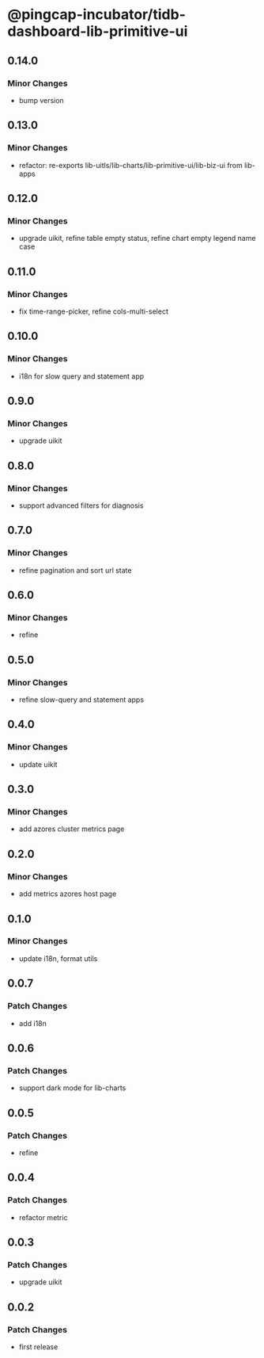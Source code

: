 # @pingcap-incubator/tidb-dashboard-lib-primitive-ui

## 0.14.0

### Minor Changes

- bump version

## 0.13.0

### Minor Changes

- refactor: re-exports lib-uitls/lib-charts/lib-primitive-ui/lib-biz-ui from lib-apps

## 0.12.0

### Minor Changes

- upgrade uikit, refine table empty status, refine chart empty legend name case

## 0.11.0

### Minor Changes

- fix time-range-picker, refine cols-multi-select

## 0.10.0

### Minor Changes

- i18n for slow query and statement app

## 0.9.0

### Minor Changes

- upgrade uikit

## 0.8.0

### Minor Changes

- support advanced filters for diagnosis

## 0.7.0

### Minor Changes

- refine pagination and sort url state

## 0.6.0

### Minor Changes

- refine

## 0.5.0

### Minor Changes

- refine slow-query and statement apps

## 0.4.0

### Minor Changes

- update uikit

## 0.3.0

### Minor Changes

- add azores cluster metrics page

## 0.2.0

### Minor Changes

- add metrics azores host page

## 0.1.0

### Minor Changes

- update i18n, format utils

## 0.0.7

### Patch Changes

- add i18n

## 0.0.6

### Patch Changes

- support dark mode for lib-charts

## 0.0.5

### Patch Changes

- refine

## 0.0.4

### Patch Changes

- refactor metric

## 0.0.3

### Patch Changes

- upgrade uikit

## 0.0.2

### Patch Changes

- first release
